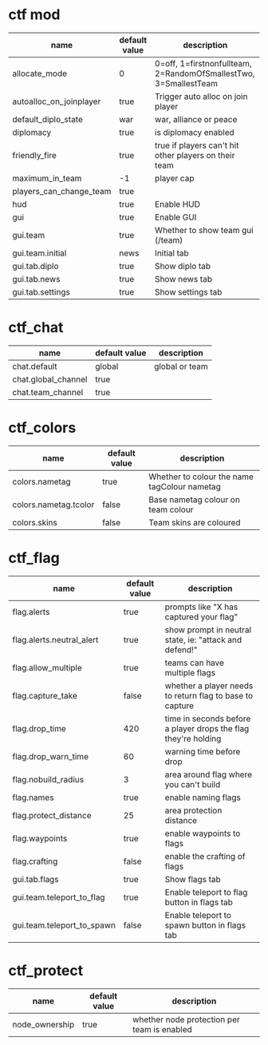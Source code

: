 # ctf mod

| name                       | default value | description                                                      |
| -------------------------- | ------------- | ---------------------------------------------------------------- |
| allocate_mode              | 0             | 0=off, 1=firstnonfullteam, 2=RandomOfSmallestTwo, 3=SmallestTeam |
| autoalloc_on_joinplayer    | true          | Trigger auto alloc on join player                                |
| default_diplo_state        | war           | war, alliance or peace                                           |
| diplomacy                  | true          | is diplomacy enabled                                             |
| friendly_fire              | true          | true if players can't hit other players on their team            |
| maximum_in_team            | -1            | player cap                                                       |
| players_can_change_team    | true          |                                                                  |
| hud                        | true          | Enable HUD                                                       |
| gui                        | true          | Enable GUI                                                       |
| gui.team                   | true          | Whether to show team gui (/team)                                 |
| gui.team.initial           | news          | Initial tab                                                      |
| gui.tab.diplo              | true          | Show diplo tab                                                   |
| gui.tab.news               | true          | Show news tab                                                    |
| gui.tab.settings           | true          | Show settings tab                                                |

# ctf_chat

| name                       | default value | description                                                      |
| -------------------------- | ------------- | ---------------------------------------------------------------- |
| chat.default               | global        | global or team                                                   |
| chat.global_channel        | true          |                                                                  |
| chat.team_channel          | true          |                                                                  |

# ctf_colors

| name                       | default value | description                                                      |
| -------------------------- | ------------- | ---------------------------------------------------------------- |
| colors.nametag             | true          | Whether to colour the name tagColour nametag                     |
| colors.nametag.tcolor      | false         | Base nametag colour on team colour                               |
| colors.skins               | false         | Team skins are coloured                                          |

# ctf_flag

| name                       | default value | description                                                      |
| -------------------------- | ------------- | ---------------------------------------------------------------- |
| flag.alerts                | true          | prompts like "X has captured your flag"                          |
| flag.alerts.neutral_alert  | true          | show prompt in neutral state, ie: "attack and defend!"           |
| flag.allow_multiple        | true          | teams can have multiple flags                                    |
| flag.capture_take          | false         | whether a player needs to return flag to base to capture         |
| flag.drop_time             | 420           | time in seconds before a player drops the flag they're holding   |
| flag.drop_warn_time        | 60            | warning time before drop                                         |
| flag.nobuild_radius        | 3             | area around flag where you can't build                           |
| flag.names                 | true          | enable naming flags                                              |
| flag.protect_distance      | 25            | area protection distance                                         |
| flag.waypoints             | true          | enable waypoints to flags                                        |
| flag.crafting              | false         | enable the crafting of flags                                     |      |
| gui.tab.flags              | true          | Show flags tab                                                   |
| gui.team.teleport_to_flag  | true          | Enable teleport to flag button in flags tab                      |
| gui.team.teleport_to_spawn | false         | Enable teleport to spawn button in flags tab                     |

# ctf_protect

| name                       | default value | description                                                      |
| -------------------------- | ------------- | ---------------------------------------------------------------- |
| node_ownership             | true          | whether node protection per team is enabled
